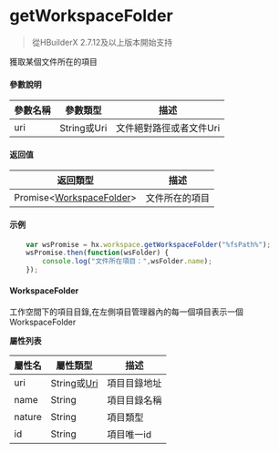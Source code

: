 # getWorkspaceFolder

>從HBuilderX 2.7.12及以上版本開始支持

獲取某個文件所在的項目

#### 參數說明
|參數名稱	|參數類型	|描述					|
|--			|--			|--						|
|uri		|String或Uri|文件絕對路徑或者文件Uri|

#### 返回值
|返回類型														|描述					|
|--																|--						|
|Promise&lt;[WorkspaceFolder](/ExtensionDocs/Api/other/WorkspaceFolder)&gt;|文件所在的項目	|

#### 示例
``` javascript
    var wsPromise = hx.workspace.getWorkspaceFolder("%fsPath%");
    wsPromise.then(function(wsFolder) {
        console.log("文件所在項目：",wsFolder.name);
    });
```

#### WorkspaceFolder
工作空間下的項目目錄,在左側項目管理器內的每一個項目表示一個WorkspaceFolder

**屬性列表**

|屬性名	|屬性類型			|描述			|
|--		|--					|--				|
|uri	|String或[Uri](/ExtensionDocs/Api/other/Uri.md)|項目目錄地址	|
|name	|String				|項目目錄名稱	|
|nature	|String				|項目類型		|
|id		|String				|項目唯一id		|